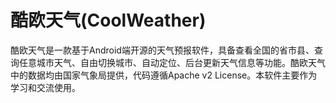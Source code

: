酷欧天气(CoolWeather)
===========
酷欧天气是一款基于Android端开源的天气预报软件，具备查看全国的省市县、查询任意城市天气、自由切换城市、自动定位、后台更新天气信息等功能。酷欧天气中的数据均由国家气象局提供，代码遵循Apache v2 License。本软件主要作为学习和交流使用。
